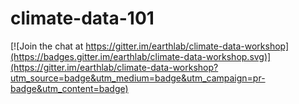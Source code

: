 # climate-data-101

[![Join the chat at https://gitter.im/earthlab/climate-data-workshop](https://badges.gitter.im/earthlab/climate-data-workshop.svg)](https://gitter.im/earthlab/climate-data-workshop?utm_source=badge&utm_medium=badge&utm_campaign=pr-badge&utm_content=badge)